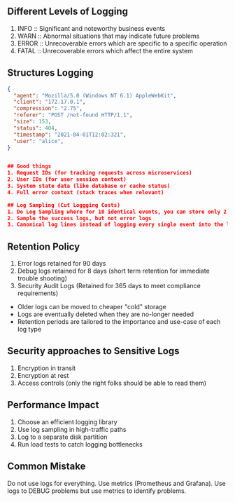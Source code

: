 ## Different Levels of Logging

1. INFO :: Significant and noteworthy business events
2. WARN :: Abnormal situations that may indicate future problems
3. ERROR :: Unrecoverable errors which are specific to a specific operation
4. FATAL :: Unrecoverable errors which affect the entire system 

## Structures Logging
```json
{
  "agent": "Mozilla/5.0 (Windows NT 6.1) AppleWebKit",
  "client": "172.17.0.1",
  "compression": "2.75",
  "referer": "POST /not-found HTTP/1.1",
  "size": 153,
  "status": 404,
  "timestamp": "2021-04-01T12:02:321",
  "user": "alice",
}


## Good things
1. Request IDs (for tracking requests across microservices)
2. User IDs (for user session context)
3. System state data (like database or cache status)
4. Full error context (stack traces when relevant)

## Log Sampling (Cut Loggging Costs)
1. Do Log Sampling where for 10 identical events, you can store only 2 of them
2. Sample the success logs, but not error logs
3. Canonical log lines instead of logging every single event into the log file
```
## Retention Policy
1. Error logs retained for 90 days
2. Debug logs retained for 8 days (short term retention for immediate trouble shooting)
3. Security Audit Logs (Retained for 365 days to meet compliance requirements)

- Older logs can be moved to cheaper "cold" storage
- Logs are eventually deleted when they are no-longer needed
- Retention periods are tailored to the importance and use-case of each log type

## Security approaches to Sensitive Logs
1. Encryption in transit
2. Encryption at rest
3. Access controls (only the right folks should be able to read them)

## Performance Impact
1. Choose an efficient logging library
2. Use log sampling in high-traffic paths
3. Log to a separate disk partition
4. Run load tests to catch logging bottlenecks

## Common Mistake
Do not use logs for everything. Use metrics (Prometheus and Grafana). Use logs 
to DEBUG problems but use metrics to identify problems.
